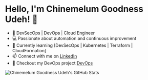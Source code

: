 # Hello, I'm Chinemelum Goodness Udeh! 👋

- 🚀 DevSecOps | DevOps | Cloud Engineer
- 💻 Passionate about automation and continuous improvement
- 🌱 Currently learning [DevSecOps | Kubernetes | Terraform | CloudFormation]
- 📫 Connect with me on [LinkedIn](https://www.linkedin.com/in/chinemelum-udeh/)
- :rocket: Checkout my DevOps project [DevOps](https://github.com/udehgoodness?tab=repositories)

![Chinemelum Goodness Udeh's GitHub Stats](https://github-readme-stats.vercel.app/api?username=udehgoodness&show_icons=true)
